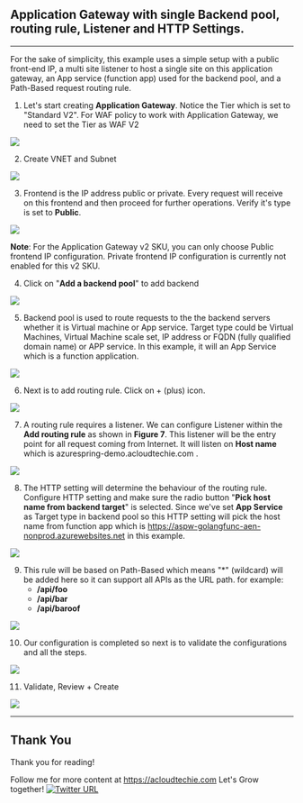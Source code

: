 ## Application Gateway with single Backend pool, routing rule, Listener and HTTP Settings.
---
For the sake of simplicity, this example uses a simple setup with a public front-end IP, a multi site listener to host a single site on this application gateway, an App service (function app) used for the backend pool, and a Path-Based request routing rule.

1. Let's start creating **Application Gateway**. Notice the Tier which is set to "Standard V2". For WAF policy to work with Application Gateway, we need to set the Tier as WAF V2

![](../images/1-create-application-gateway.png)


2. Create VNET and Subnet

![](../images/2-create-vnet.png)


3. Frontend is the IP address public or private. Every request will receive on this frontend and then proceed for further operations. Verify it's type is set to **Public**.

![](../images/3-create-frontend-public-ip.png)


**Note**: For the Application Gateway v2 SKU, you can only choose Public frontend IP configuration. Private frontend IP configuration is currently not enabled for this v2 SKU.

4. Click on "**Add a backend pool**" to add backend

![](../images/4-create-backend-pool.png)


5. Backend pool is used to route requests to the the backend servers whether it is Virtual machine or App service. Target type could be Virtual Machines, Virtual Machine scale set, IP address or FQDN (fully qualified domain name) or APP service. In this example, it will an App Service which is a function application.

![](../images/5-add-app-service-in-backendpool.png)

6. Next is to add routing rule. Click on + (plus) icon.

![](../images/6-create-routing-rule.png)


7. A routing rule requires a listener. We can configure Listener within the **Add routing rule** as shown in **Figure 7**. This listener will be the entry point for all request coming from Internet. It will listen on **Host name** which is azurespring-demo.acloudtechie.com .

![](../images/7-listener.png)


8. The HTTP setting will determine the behaviour of the routing rule. Configure HTTP setting and make sure the radio button "**Pick host name from backend target**" is selected. Since we've set **App Service** as Target type in backend pool so this HTTP setting will pick the host name from function app which is https://aspw-golangfunc-aen-nonprod.azurewebsites.net in this example.

![](../images/8-configure-http-settings.png)


9. This rule will be based on Path-Based which means "*" (wildcard) will be added here so it can support all APIs as the URL path. for example:
   - **/api/foo**
   - **/api/bar**
   - **/api/baroof**

![](../images/9-create-routing-rule-for-apis.png)


10. Our configuration is completed so next is to validate the configurations and all the steps.

![](../images/10-app-gateway-configuration.png)


11. Validate, Review + Create

![](../images/11-validate-details.png)

---

## Thank You
Thank you for reading!

Follow me for more content at https://acloudtechie.com
Let's Grow together! [![Twitter URL](https://img.shields.io/twitter/url/https/twitter.com/bukotsunikki.svg?style=social&label=Follow%20%40zeeshanmcp12)](https://twitter.com/zeeshanmcp12)